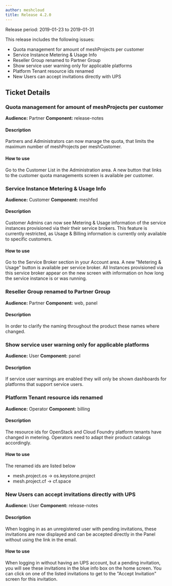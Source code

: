 ```yaml
---
author: meshcloud
title: Release 4.2.0
---
```


Release period: 2019-01-23 to 2019-01-31

This release includes the following issues:
* Quota management for amount of meshProjects per customer
* Service Instance Metering & Usage Info
* Reseller Group renamed to Partner Group
* Show service user warning only for applicable platforms
* Platform Tenant resource ids renamed
* New Users can accept invitations directly with UPS
<!--truncate-->

## Ticket Details
### Quota management for amount of meshProjects per customer
**Audience:** Partner
**Component:** release-notes


#### Description
Partners and Administrators can now manage the quota, that limits the maximum number of meshProjects per meshCustomer.

#### How to use
Go to the Customer List in the Administration area. A new button that links to the customer quota managements screen is available per customer.

### Service Instance Metering & Usage Info
**Audience:** Customer
**Component:** meshfed


#### Description
Customer Admins can now see Metering & Usage information of the service instances provisioned via their their service brokers.
This feature is currently restricted, as Usage & Billing information is currently only available to specific customers.

#### How to use
Go to the Service Broker section in your Account area. A new "Metering & Usage" button is available per service broker.
All Instances provisioned via this service broker appear on the new screen with information on how long the service instance
is or was running.

### Reseller Group renamed to Partner Group
**Audience:** Partner
**Component:** web, panel


#### Description
In order to clarify the naming throughout the product these names where changed.

### Show service user warning only for applicable platforms
**Audience:** User
**Component:** panel


#### Description
If service user warnings are enabled they will only be shown dashboards for platforms that support service users.

### Platform Tenant resource ids renamed
**Audience:** Operator
**Component:** billing


#### Description
The resource ids for OpenStack and Cloud Foundry platform tenants have changed in metering.
Operators need to adapt their product catalogs accordingly.

#### How to use
The renamed ids are listed below
<ul>
  <li>mesh.project.os -> os.keystone.project</li>
  <li>mesh.project.cf -> cf.space</li>
</ul>

### New Users can accept invitations directly with UPS
**Audience:** User
**Component:** release-notes


#### Description
When logging in as an unregistered user with pending invitations, these invitations are now displayed and can be accepted directly in the Panel without using the link in the email.

#### How to use
When logging in without having an UPS account, but a pending invitation, you will see these invitations in the blue info box on the home screen. You can click on one of the listed invitations to get to the "Accept Invitation" screen for this invitation.

